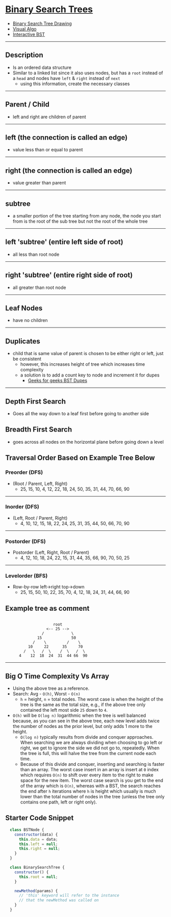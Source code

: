# [Binary Search Trees](./index.js)

- [Binary Search Tree Drawing](https://cdn-media-1.freecodecamp.org/images/2rTqYlcrnWtICedt131tDft0CmkzZaViExJX)
- [Visual Algo](https://visualgo.net/en)
- [Interactive BST](http://btv.melezinek.cz/binary-search-tree.html)

---

## Description

- Is an ordered data structure
- Similar to a linked list since it also uses nodes, but has a `root` instead of a `head` and nodes have `left` & `right` instead of `next`
  - using this information, create the necessary classes

---

## Parent / Child

- left and right are children of parent

---

## left (the connection is called an edge)

- value less than or equal to parent

---

## right (the connection is called an edge)

- value greater than parent

---

## subtree

- a smaller portion of the tree starting from any node, the node you start from is the root of the sub tree but not the root of the whole tree

---

## left 'subtree' (entire left side of root)

- all less than root node

---

## right 'subtree' (entire right side of root)

- all greater than root node

---

## Leaf Nodes

- have no children

---

## Duplicates

- child that is same value of parent is chosen to be either right or left, just be consistent
  - however, this increases height of tree which increases time complexity
  - a solution is to add a count key to node and increment it for dupes
    - [Geeks for geeks BST Dupes](https://www.geeksforgeeks.org/how-to-handle-duplicates-in-binary-search-tree/)

---

## Depth First Search

- Goes all the way down to a leaf first before going to another side

## Breadth First Search

- goes across all nodes on the horizontal plane before going down a level

## Traversal Order Based on Example Tree Below

### Preorder (DFS)

- (Root / Parent, Left, Right)
  - 25, 15, 10, 4, 12, 22, 18, 24, 50, 35, 31, 44, 70, 66, 90

---

### Inorder (DFS)

- (Left, Root / Parent, Right)
  - 4, 10, 12, 15, 18, 22, 24, 25, 31, 35, 44, 50, 66, 70, 90

---

### Postorder (DFS)

- Postorder (Left, Right, Root / Parent)
  - 4, 12, 10, 18, 24, 22, 15, 31, 44, 35, 66, 90, 70, 50, 25

---

### Levelorder (BFS)

- Row-by-row left->right top->down
  - 25, 15, 50, 10, 22, 35, 70, 4, 12, 18, 24, 31, 44, 66, 90

## Example tree as comment

```

                     root
                  <-- 25 -->
                /            \
              15             50
            /    \         /    \
          10     22      35     70
        /   \   /  \    /  \   /  \
      4    12  18  24  31  44 66  90
  ```

---

## Big O Time Complexity Vs Array

- Using the above tree as a reference.
- Search: Avg - `O(h)`, Worst - `O(n)`
  - `h` = height, `n` = total nodes. The worst case is when the height of the tree is the same as the total size, e.g., if the above tree only contained the left most side `25` down to `4`.
- `O(h)` will be `O(log n)` logarithmic when the tree is well balanced because, as you can see in the above tree, each new level adds twice the number of nodes as the prior level, but only adds 1 more to the height.
  - `O(log n)` typically results from divide and conquer approaches. When searching we are always dividing when choosing to go left or right, we get to ignore the side we did not go to, repeatedly. When the tree is full, this will halve the tree from the current node each time.
  - Because of this divide and conquer, inserting and searching is faster than an array. The worst case insert in an array is insert at `0` index which requires `O(n)` to shift over every item to the right to make space for the new item. The worst case search is you get to the end of the array which is `O(n)`, whereas with a BST, the search reaches the end after `h` iterations where `h` is height which usually is much lower than the total number of nodes in the tree (unless the tree only contains one path, left or right only).

## Starter Code Snippet

```js
  class BSTNode {
    constructor(data) {
      this.data = data;
      this.left = null;
      this.right = null;
    }
  }

  class BinarySearchTree {
    constructor() {
      this.root = null;
    }

    newMethod(params) {
      // 'this' keyword will refer to the instance
      // that the newMethod was called on
    }
  }
```